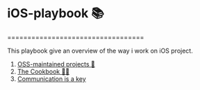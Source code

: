 # iOS-playbook 📚
==================================

This playbook give an overview of the way i work on iOS project. 

1. [OSS-maintained projects 🚀](#2-oss-maintained-projects)
2. [The Cookbook 👩‍🍳](/Cookbook/README.md)
3. [Communication is a key](https://basecamp.com/guides/how-we-communicate)

